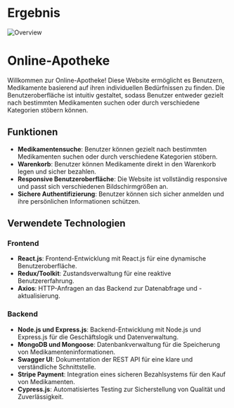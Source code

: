 # Ergebnis
![Overview](./src/helpers/images/overview.gif)

# Online-Apotheke

Willkommen zur Online-Apotheke! Diese Website ermöglicht es Benutzern, Medikamente basierend auf ihren individuellen Bedürfnissen zu finden. Die Benutzeroberfläche ist intuitiv gestaltet, sodass Benutzer entweder gezielt nach bestimmten Medikamenten suchen oder durch verschiedene Kategorien stöbern können.

## Funktionen

- **Medikamentensuche**: Benutzer können gezielt nach bestimmten Medikamenten suchen oder durch verschiedene Kategorien stöbern.
- **Warenkorb**: Benutzer können Medikamente direkt in den Warenkorb legen und sicher bezahlen.
- **Responsive Benutzeroberfläche**: Die Website ist vollständig responsive und passt sich verschiedenen Bildschirmgrößen an.
- **Sichere Authentifizierung**: Benutzer können sich sicher anmelden und ihre persönlichen Informationen schützen.

## Verwendete Technologien

### Frontend
- **React.js**: Frontend-Entwicklung mit React.js für eine dynamische Benutzeroberfläche.
- **Redux/Toolkit**: Zustandsverwaltung für eine reaktive Benutzererfahrung.
- **Axios**: HTTP-Anfragen an das Backend zur Datenabfrage und -aktualisierung.

### Backend
- **Node.js und Express.js**: Backend-Entwicklung mit Node.js und Express.js für die Geschäftslogik und Datenverwaltung.
- **MongoDB und Mongoose**: Datenbankverwaltung für die Speicherung von Medikamenteninformationen.
- **Swagger UI**: Dokumentation der REST API für eine klare und verständliche Schnittstelle.
- **Stripe Payment**: Integration eines sicheren Bezahlsystems für den Kauf von Medikamenten.
- **Cypress.js**: Automatisiertes Testing zur Sicherstellung von Qualität und Zuverlässigkeit.
